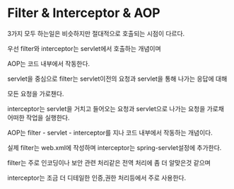 # Filter & Interceptor & AOP

3가지 모두 하는일은 비슷하지만 절대적으로 호출되는 시점이 다르다.

우선 filter와 interceptor는 servlet에서 호출하는 개념이며 

AOP는 코드 내부에서 작동한다.

servlet을 중심으로 filter는 servlet이전의 요청과 servlet을 통해 나가는 응답에 대해 

모든 요청을 가로챈다.

interceptor는 servlet을 거치고 들어오는 요청과 servlet으로 나가는 요청을 가로채 어떠한 작업을 실행한다.

AOP는 filter - servlet - interceptor를 지나 코드 내부에서 작동하는 개념이다.

실제 filter는 web.xml에 작성하며 interceptor는 spring-servlet설정에 추가한다.

filter는 주로 인코딩이나 보안 관련 처리같은 전역 처리에 좀 더 알맞은것 같으며

interceptor는 조금 더 디테일한 인증,권한 처리등에서 주로 사용한다.